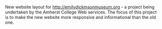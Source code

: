 New website layout for http://emilydickinsonmuseum.org - a project being undertaken by the Amherst College Web services. The focus of this project is to make the new website more responsive and informational than the old one. 
